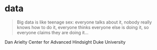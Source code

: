 # data 

> Big data is like teenage sex: everyone talks about it, nobody really knows how to do it, everyone thinks everyone else is doing it, so everyone claims they are doing it...

Dan Arielty
Center for Advanced Hindsight
Duke University
